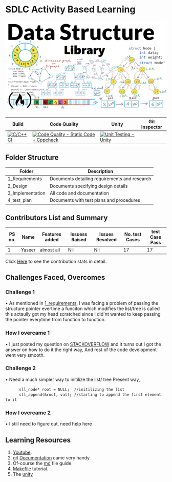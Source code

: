 # SDLC Activity Based Learning

![my_pic](https://github.com/yasirfaizahmed/Dynamic_Data_Structure_library/blob/master/1_Requirements/datastructc.png)

|         Build     |         Code Quality        |         Unity     |         Git Inspector       |
|-------------------|-----------------------------|-------------------|-----------------------------|
|[![C/C++ CI](https://github.com/yasirfaizahmed/Dynamic_Data_Structure_library/actions/workflows/c-cpp.yml/badge.svg?branch=master&event=push)](https://github.com/yasirfaizahmed/Dynamic_Data_Structure_library/actions/workflows/c-cpp.yml)|[![Code Quality - Static Code - Cppcheck](https://github.com/yasirfaizahmed/Dynamic_Data_Structure_library/actions/workflows/cppcheck.yml/badge.svg)](https://github.com/yasirfaizahmed/Dynamic_Data_Structure_library/actions/workflows/cppcheck.yml)|[![Unit Testing - Unity](https://github.com/yasirfaizahmed/Dynamic_Data_Structure_library/actions/workflows/unity.yml/badge.svg)](https://github.com/yasirfaizahmed/Dynamic_Data_Structure_library/actions/workflows/unity.yml)|                   |


## Folder Structure

|         Folder    	  | 			Description 		    |
| ----------------------- | ----------------------------------------------- |
| 	1_Requirements    | Documents detailing requirements and research   |
| 	2_Design	  | Documents specifying design details        	    |
| 	3_Implementation  | All code and documentation        		    |
| 	4_test_plan	  | Documents with test plans and procedures        |


## Contributors List and Summary

| PS no.|     Name	|   Features added  | Issuess Raised | Issues Resolved | No. test Cases | test Case Pass | 
| -----	| ------------- | ----------- | -------------- | --------------- | -------------- | -------------- |
| 1	|    Yaseer	|   almost all	      |      Nil 	       |     Nil	 |       17      |      17        |

Click [Here](https://github.com/yasirfaizahmed/Dynamic_Data_Structure_library/graphs/contributors) to see the contribution stats in detail.

## Challenges Faced, Overcomes
### Challenge 1
• As mentioned in [1_requirements](https://github.com/yasirfaizahmed/Dynamic_Data_Structure_library/tree/master/1_Requirements), I was facing a problem of passing the structure pointer evertime a funciton which modifies the list/tree is called this actaully got my head scratched since I did'nt wanted to keep passing the pointer everytime from function to function.

### How I overcame 1
• I just posted my question on [STACKOVERFLOW](https://stackoverflow.com/questions/62980973/root-pointer-of-linked-list-keeps-varying-when-passed-to-a-function-in-header-fi) and it turns out I got the answer on how to do it the right way, And rest of the code development went very smooth.

### Challenge 2
• Need a much simpler way to initilize the list/ tree 
Present way,

          sll_node* root = NULL;  //initilizing the list
          sll_append(&root, val); //starting to append the first element to it

### How I overcame 2
• I still need to figure out, need help here


## Learning Resources

1. [Youtube](https://www.youtube.com/c/NareshIT).
2. git [Documentation](https://git-scm.com/docs/gittutorial) came very handy.
3. Of-course the [md](https://guides.github.com/features/mastering-markdown/) file guide.
4. [Makefile](https://makefiletutorial.com/) tutorial.
5. The [unity](http://www.throwtheswitch.org/unity)

